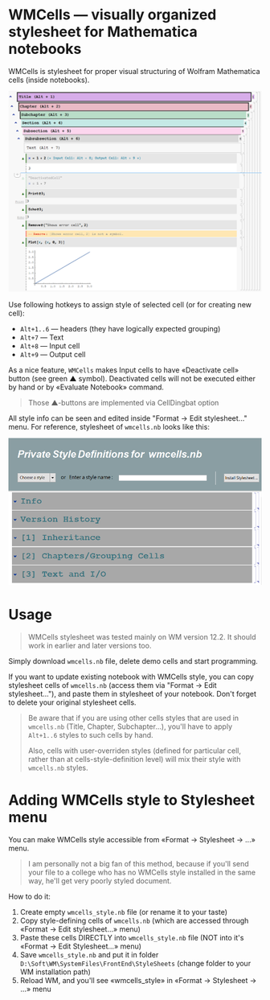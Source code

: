 # WMCells — visually organized stylesheet for Mathematica notebooks

WMCells is stylesheet for proper visual structuring of Wolfram Mathematica cells (inside notebooks).

<p align="center">
<img src="https://github.com/rmnavr/wmcells/blob/main/docs/demo.png?raw=true" alt="WM Cells Stylesheet" />
</p>

Use following hotkeys to assign style of selected cell (or for creating new cell):
* `Alt+1..6` — headers (they have logically expected grouping)
* `Alt+7` — Text
* `Alt+8` — Input cell
* `Alt+9` — Output cell

As a nice feature, `WMCells` makes Input cells to have «Deactivate cell» button (see green ▲ symbol).
Deactivated cells will not be executed either by hand or by «Evaluate Notebook» command.
> Those ▲-buttons are implemented via CellDingbat option

All style info can be seen and edited inside "Format -> Edit stylesheet..." menu.
For reference, stylesheet of `wmcells.nb` looks like this:

<p align="center">
<img src="https://github.com/rmnavr/wmcells/blob/main/docs/style_def.png?raw=true" alt="WM Cells Stylesheet" />
</p>

# Usage

> WMCells stylesheet was tested mainly on WM version 12.2.
> It should work in earlier and later versions too.

Simply download `wmcells.nb` file, delete demo cells and start programming.

If you want to update existing notebook with WMCells style, you can copy stylesheet cells of `wmcells.nb`
(access them via "Format -> Edit stylesheet..."), and paste them in stylesheet of your notebook.
Don't forget to delete your original stylesheet cells.
> Be aware that if you are using other cells styles that are used in `wmcells.nb` (Title, Chapter, Subchapter...), 
> you'll have to apply `Alt+1..6` styles to such cells by hand.
> 
> Also, cells with user-overriden styles (defined for particular cell, rather than at cells-style-definition level)
> will mix their style with `wmcells.nb` styles.

# Adding WMCells style to Stylesheet menu

You can make WMCells style accessible from «Format -> Stylesheet -> ...» menu.

> I am personally not a big fan of this method, because if you'll send your file to a college who has no WMCells style installed in the same way,
> he'll get very poorly styled document.

How to do it:
1. Create empty `wmcells_style.nb` file (or rename it to your taste)
2. Copy style-defining cells of `wmcells.nb` (which are accessed through «Format -> Edit stylesheet...» menu)
3. Paste these cells DIRECTLY into `wmcells_style.nb` file (NOT into it's «Format -> Edit Stylesheet...» menu)
4. Save `wmcells_style.nb` and put it in folder `D:\Soft\WM\SystemFiles\FrontEnd\StyleSheets` (change folder to your WM installation path)
5. Reload WM, and you'll see «wmcells_style» in «Format -> Stylesheet -> ...» menu

